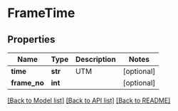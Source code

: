 # FrameTime

## Properties
Name | Type | Description | Notes
------------ | ------------- | ------------- | -------------
**time** | **str** | UTM | [optional] 
**frame_no** | **int** |  | [optional] 

[[Back to Model list]](../README.md#documentation-for-models) [[Back to API list]](../README.md#documentation-for-api-endpoints) [[Back to README]](../README.md)

